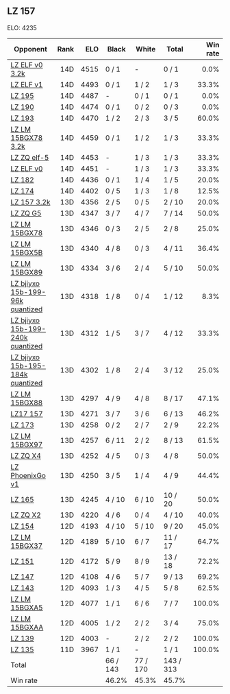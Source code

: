 ## LZ 157 ##

ELO: 4235

Opponent | Rank | ELO | Black | White | Total | Win rate
---------|-----:|----:|-------|-------|-------|-------:
[LZ ELF v0 3.2k](LZ%20ELF%20v0%203.2k.md) | 14D | 4515 | 0 / 1 | - | 0 / 1 | 0.0%
[LZ ELF v1](LZ%20ELF%20v1.md) | 14D | 4493 | 0 / 1 | 1 / 2 | 1 / 3 | 33.3%
[LZ 195](LZ%20195.md) | 14D | 4487 | - | 0 / 1 | 0 / 1 | 0.0%
[LZ 190](LZ%20190.md) | 14D | 4474 | 0 / 1 | 0 / 2 | 0 / 3 | 0.0%
[LZ 193](LZ%20193.md) | 14D | 4470 | 1 / 2 | 2 / 3 | 3 / 5 | 60.0%
[LZ LM 15BGX78 3.2k](LZ%20LM%2015BGX78%203.2k.md) | 14D | 4459 | 0 / 1 | 1 / 2 | 1 / 3 | 33.3%
[LZ ZQ elf-5](LZ%20ZQ%20elf-5.md) | 14D | 4453 | - | 1 / 3 | 1 / 3 | 33.3%
[LZ ELF v0](LZ%20ELF%20v0.md) | 14D | 4451 | - | 1 / 3 | 1 / 3 | 33.3%
[LZ 182](LZ%20182.md) | 14D | 4436 | 0 / 1 | 1 / 4 | 1 / 5 | 20.0%
[LZ 174](LZ%20174.md) | 14D | 4402 | 0 / 5 | 1 / 3 | 1 / 8 | 12.5%
[LZ 157 3.2k](LZ%20157%203.2k.md) | 13D | 4356 | 2 / 5 | 0 / 5 | 2 / 10 | 20.0%
[LZ ZQ G5](LZ%20ZQ%20G5.md) | 13D | 4347 | 3 / 7 | 4 / 7 | 7 / 14 | 50.0%
[LZ LM 15BGX78](LZ%20LM%2015BGX78.md) | 13D | 4346 | 0 / 3 | 2 / 5 | 2 / 8 | 25.0%
[LZ LM 15BGX5B](LZ%20LM%2015BGX5B.md) | 13D | 4340 | 4 / 8 | 0 / 3 | 4 / 11 | 36.4%
[LZ LM 15BGX89](LZ%20LM%2015BGX89.md) | 13D | 4334 | 3 / 6 | 2 / 4 | 5 / 10 | 50.0%
[LZ bjiyxo 15b-199-96k quantized](LZ%20bjiyxo%2015b-199-96k%20quantized.md) | 13D | 4318 | 1 / 8 | 0 / 4 | 1 / 12 | 8.3%
[LZ bjiyxo 15b-199-240k quantized](LZ%20bjiyxo%2015b-199-240k%20quantized.md) | 13D | 4312 | 1 / 5 | 3 / 7 | 4 / 12 | 33.3%
[LZ bjiyxo 15b-195-184k quantized](LZ%20bjiyxo%2015b-195-184k%20quantized.md) | 13D | 4302 | 1 / 8 | 2 / 4 | 3 / 12 | 25.0%
[LZ LM 15BGX88](LZ%20LM%2015BGX88.md) | 13D | 4297 | 4 / 9 | 4 / 8 | 8 / 17 | 47.1%
[LZ17 157](LZ17%20157.md) | 13D | 4271 | 3 / 7 | 3 / 6 | 6 / 13 | 46.2%
[LZ 173](LZ%20173.md) | 13D | 4258 | 0 / 2 | 2 / 7 | 2 / 9 | 22.2%
[LZ LM 15BGX97](LZ%20LM%2015BGX97.md) | 13D | 4257 | 6 / 11 | 2 / 2 | 8 / 13 | 61.5%
[LZ ZQ X4](LZ%20ZQ%20X4.md) | 13D | 4252 | 4 / 5 | 0 / 3 | 4 / 8 | 50.0%
[LZ PhoenixGo v1](LZ%20PhoenixGo%20v1.md) | 13D | 4250 | 3 / 5 | 1 / 4 | 4 / 9 | 44.4%
[LZ 165](LZ%20165.md) | 13D | 4245 | 4 / 10 | 6 / 10 | 10 / 20 | 50.0%
[LZ ZQ X2](LZ%20ZQ%20X2.md) | 13D | 4220 | 4 / 6 | 0 / 4 | 4 / 10 | 40.0%
[LZ 154](LZ%20154.md) | 12D | 4193 | 4 / 10 | 5 / 10 | 9 / 20 | 45.0%
[LZ LM 15BGX37](LZ%20LM%2015BGX37.md) | 12D | 4189 | 5 / 10 | 6 / 7 | 11 / 17 | 64.7%
[LZ 151](LZ%20151.md) | 12D | 4172 | 5 / 9 | 8 / 9 | 13 / 18 | 72.2%
[LZ 147](LZ%20147.md) | 12D | 4108 | 4 / 6 | 5 / 7 | 9 / 13 | 69.2%
[LZ 143](LZ%20143.md) | 12D | 4093 | 1 / 3 | 4 / 5 | 5 / 8 | 62.5%
[LZ LM 15BGXA5](LZ%20LM%2015BGXA5.md) | 12D | 4077 | 1 / 1 | 6 / 6 | 7 / 7 | 100.0%
[LZ LM 15BGXAA](LZ%20LM%2015BGXAA.md) | 12D | 4005 | 1 / 2 | 2 / 2 | 3 / 4 | 75.0%
[LZ 139](LZ%20139.md) | 12D | 4003 | - | 2 / 2 | 2 / 2 | 100.0%
[LZ 135](LZ%20135.md) | 11D | 3967 | 1 / 1 | - | 1 / 1 | 100.0%
Total | | | 66 / 143 | 77 / 170 | 143 / 313 | 
Win rate| | | 46.2% | 45.3% | 45.7% | 
